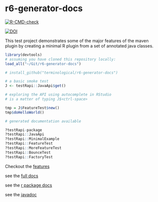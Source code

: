 # r6-generator-docs

[![R-CMD-check](https://github.com/terminological/r6-generator-docs/workflows/R-CMD-check/badge.svg)](https://github.com/terminological/r6-generator-docs/actions)

[![DOI](https://zenodo.org/badge/503699096.svg)](https://zenodo.org/badge/latestdoi/503699096)

This test project demonstrates some of the major features of the maven plugin by creating a minimal R plugin from a set of annotated java classes.

```R
library(devtools)
# assuming you have cloned this repository locally:
load_all("~/Git/r6-generator-docs")

# install_github("terminological/r6-generator-docs")

# a basic smoke test
J <- testRapi::JavaApi$get()

# exploring the API using autocomplete in RStudio
# is a matter of typing J$<ctrl-space> 

tmp = J$FeatureTest$new()
tmp$doHelloWorld()

# generated documentation available

?testRapi-package
?testRapi::JavaApi
?testRapi::MinimalExample
?testRapi::FeatureTest
?testRapi::MoreFeatureTest
?testRapi::BounceTest
?testRapi::FactoryTest

```

Checkout the [features](https://terminological.github.io/r6-generator-docs/docs/articles/R6-generator-features.html)

see the [full docs](https://terminological.github.io/r6-generator-docs/)

see the [r package docs](https://terminological.github.io/r6-generator-docs/docs/)

see the [javadoc](https://terminological.github.io/r6-generator-docs/docs/javadoc/)

